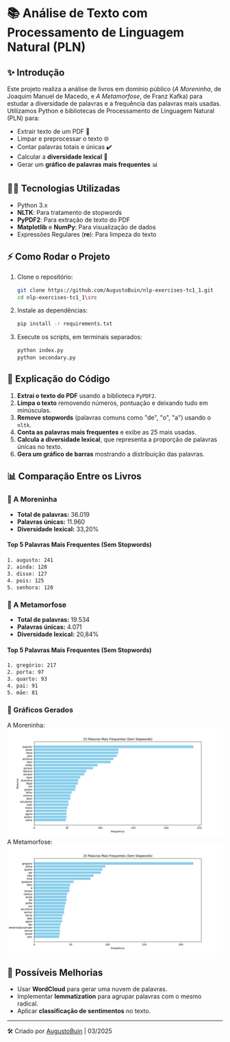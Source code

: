# 📚 Análise de Texto com Processamento de Linguagem Natural (PLN)

## ✨ Introdução
Este projeto realiza a análise de livros em domínio público (*A Moreninha*, de Joaquim Manuel de Macedo, e *A Metamorfose*, de Franz Kafka) para estudar a diversidade de palavras e a frequência das palavras mais usadas. Utilizamos Python e bibliotecas de Processamento de Linguagem Natural (PLN) para:

- Extrair texto de um PDF 📝
- Limpar e preprocessar o texto 🌐
- Contar palavras totais e únicas ✔️
- Calcular a **diversidade lexical** 📖
- Gerar um **gráfico de palavras mais frequentes** 📊

## 👨‍💻 Tecnologias Utilizadas
- Python 3.x
- **NLTK**: Para tratamento de stopwords
- **PyPDF2**: Para extração de texto do PDF
- **Matplotlib** e **NumPy**: Para visualização de dados
- Expressões Regulares (**re**): Para limpeza do texto

## ⚡ Como Rodar o Projeto
1. Clone o repositório:
   ```sh
   git clone https://github.com/AugustoBuin/nlp-exercises-tc1_1.git
   cd nlp-exercises-tc1_1\src
   ```
2. Instale as dependências:
   ```sh
   pip install -r requirements.txt
   ```
3. Execute os scripts, em terminais separados:
   ```sh
   python index.py
   python secondary.py
   ```

## 📝 Explicação do Código
1. **Extrai o texto do PDF** usando a biblioteca `PyPDF2`.
2. **Limpa o texto** removendo números, pontuação e deixando tudo em minúsculas.
3. **Remove stopwords** (palavras comuns como "de", "o", "a") usando o `nltk`.
4. **Conta as palavras mais frequentes** e exibe as 25 mais usadas.
5. **Calcula a diversidade lexical**, que representa a proporção de palavras únicas no texto.
6. **Gera um gráfico de barras** mostrando a distribuição das palavras.

## 📊 Comparação Entre os Livros

### 📖 A Moreninha
- **Total de palavras:** 36.019
- **Palavras únicas:** 11.960
- **Diversidade lexical:** 33,20%

#### Top 5 Palavras Mais Frequentes (Sem Stopwords)
```
1. augusto: 241
2. ainda: 128
3. disse: 127
4. pois: 125
5. senhora: 120
```

### 📖 A Metamorfose
- **Total de palavras:** 19.534
- **Palavras únicas:** 4.071
- **Diversidade lexical:** 20,84%

#### Top 5 Palavras Mais Frequentes (Sem Stopwords)
```
1. gregório: 217
2. porta: 97
3. quarto: 93
4. pai: 91
5. mãe: 81
```

### 🎨 Gráficos Gerados
A Moreninha:
![Gráfico de Frequência - A Moreninha](src/tc1-1.png)
A Metamorfose:
![Gráfico de Frequência - A Metamorfose](src/tc1-2.png)

## 🎯 Possíveis Melhorias
- Usar **WordCloud** para gerar uma nuvem de palavras.
- Implementar **lemmatization** para agrupar palavras com o mesmo radical.
- Aplicar **classificação de sentimentos** no texto.

---
🛠 Criado por [AugustoBuin](https://github.com/AugustoBuin) | 03/2025
